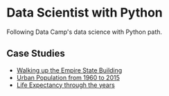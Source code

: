# Data Scientist with Python
Following Data Camp's data science with Python path.

## Case Studies

- [Walking up the Empire State Building](https://github.com/surfman-k/Data-Scientist-with-Python/tree/master/Intermediate%20Python%20for%20Data%20Science "Intermediate Python Folder")
- [Urban Population from 1960 to 2015](https://github.com/surfman-k/Data-Scientist-with-Python/tree/master/Python%20Data%20Science%20Toolbox%20Part%202 "Python Toolbox Part 2 Folder")
- [Life Expectancy through the years](https://github.com/surfman-k/Data-Scientist-with-Python/tree/master/Cleaning%20Data%20in%20Python "Cleaning Data in Python Folder")
